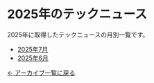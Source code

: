 # 2025年のテックニュース

2025年に取得したテックニュースの月別一覧です。

- [2025年7月](07/index.md)
- [2025年6月](06/index.md)

[← アーカイブ一覧に戻る](../index.md)
